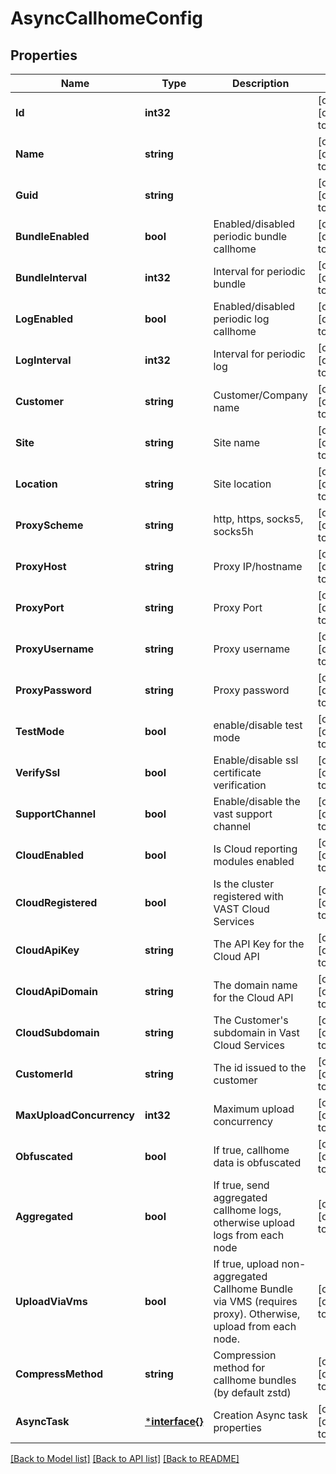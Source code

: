 # AsyncCallhomeConfig

## Properties
Name | Type | Description | Notes
------------ | ------------- | ------------- | -------------
**Id** | **int32** |  | [optional] [default to null]
**Name** | **string** |  | [optional] [default to null]
**Guid** | **string** |  | [optional] [default to null]
**BundleEnabled** | **bool** | Enabled/disabled periodic bundle callhome | [optional] [default to null]
**BundleInterval** | **int32** | Interval for periodic bundle | [optional] [default to null]
**LogEnabled** | **bool** | Enabled/disabled periodic log callhome | [optional] [default to null]
**LogInterval** | **int32** | Interval for periodic log | [optional] [default to null]
**Customer** | **string** | Customer/Company name | [optional] [default to null]
**Site** | **string** | Site name | [optional] [default to null]
**Location** | **string** | Site location | [optional] [default to null]
**ProxyScheme** | **string** | http, https, socks5, socks5h | [optional] [default to null]
**ProxyHost** | **string** | Proxy IP/hostname | [optional] [default to null]
**ProxyPort** | **string** | Proxy Port | [optional] [default to null]
**ProxyUsername** | **string** | Proxy username | [optional] [default to null]
**ProxyPassword** | **string** | Proxy password | [optional] [default to null]
**TestMode** | **bool** | enable/disable test mode | [optional] [default to null]
**VerifySsl** | **bool** | Enable/disable ssl certificate verification | [optional] [default to null]
**SupportChannel** | **bool** | Enable/disable the vast support channel | [optional] [default to null]
**CloudEnabled** | **bool** | Is Cloud reporting modules enabled | [optional] [default to null]
**CloudRegistered** | **bool** | Is the cluster registered with VAST Cloud Services | [optional] [default to null]
**CloudApiKey** | **string** | The API Key for the Cloud API | [optional] [default to null]
**CloudApiDomain** | **string** | The domain name for the Cloud API | [optional] [default to null]
**CloudSubdomain** | **string** | The Customer&#39;s subdomain in Vast Cloud Services | [optional] [default to null]
**CustomerId** | **string** | The id issued to the customer | [optional] [default to null]
**MaxUploadConcurrency** | **int32** | Maximum upload concurrency | [optional] [default to null]
**Obfuscated** | **bool** | If true, callhome data is obfuscated | [optional] [default to null]
**Aggregated** | **bool** | If true, send aggregated callhome logs, otherwise upload logs from each node | [optional] [default to null]
**UploadViaVms** | **bool** | If true, upload non-aggregated Callhome Bundle via VMS (requires proxy). Otherwise, upload from each node. | [optional] [default to null]
**CompressMethod** | **string** | Compression method for callhome bundles (by default zstd) | [optional] [default to null]
**AsyncTask** | [***interface{}**](interface{}.md) | Creation Async task properties | [optional] [default to null]

[[Back to Model list]](../README.md#documentation-for-models) [[Back to API list]](../README.md#documentation-for-api-endpoints) [[Back to README]](../README.md)


